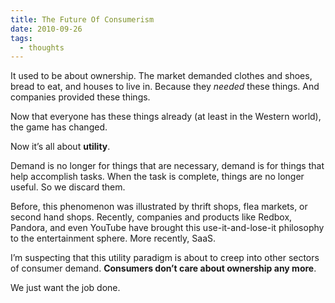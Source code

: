 ```yaml
---
title: The Future Of Consumerism
date: 2010-09-26
tags:
  - thoughts
---
```


It used to be about ownership. The market demanded clothes and shoes, bread to eat, and houses to live in. Because they _needed_ these things. And companies provided these things.

Now that everyone has these things already (at least in the Western world), the game has changed.

Now it’s all about **utility**.

Demand is no longer for things that are necessary, demand is for things that help accomplish tasks. When the task is complete, things are no longer useful. So we discard them.

Before, this phenomenon was illustrated by thrift shops, flea markets, or second hand shops. Recently, companies and products like Redbox, Pandora, and even YouTube have brought this use-it-and-lose-it philosophy to the entertainment sphere. More recently, SaaS.

I’m suspecting that this utility paradigm is about to creep into other sectors of consumer demand. **Consumers don’t care about ownership any more**.

We just want the job done.
